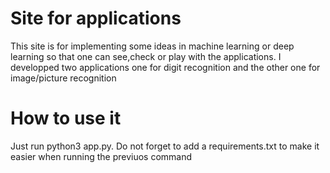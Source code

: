 # Site for applications
This site is for implementing some ideas in machine learning or deep learning so that one can see,check or play with the applications.
I developped two applications one for digit recognition and the other one for image/picture recognition

# How to use it
Just run python3 app.py. Do not forget to add a requirements.txt to make it easier when running the previuos command


